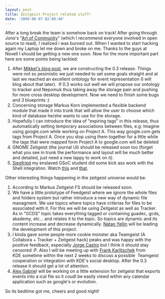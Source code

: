 ```yaml
---
layout: post
title: Zeitgeist Project related stuff!
date: '2009-08-07 02:00:40'
---
```


After a long break the team is somehow back on track! After going through Jono's "<a href="http://www.artofcommunityonline.org/">Art of Community</a>" (which I recommend everyone involved in open source to read), I realized i was burned out. When I wanted to start hacking again my Laptop let me down and broke on me. Thanks to the guys at Novell I should be getting a new one soon. Now for the more important part here are some points being tackled:
<ol>
	<li>After <a href="http://www.grillbar.org/wordpress/">Mikkel's blog post</a>, we are constructing the 0.3 release. Things were not so pesimistic we just needed to set some goals straight and at last we reached an excellent ontology for event representation (I will blog about that later).  If 0.3 works out well we will propose our ontology to tracker and Nepomuk thus taking away the storage pain and pushing for more cross desktop development. Now we need to finish some bugs and 3 blueprints :)</li>
	<li>Concerning storage Markus Korn implemented a flexible backend module that made it into trunk that will allow the user to choose which kind of database he/she wants to use for the storage.</li>
	<li>Hopefully I can introduce the idea of "expiring tags" in this release, thus automatically setting temporary associations between files, e.g: Imagine using google.com while working on Project A. This way google.com gets tags from Project A. Once you stop using them together for a little while the tags that were mapped form Project A to google.com will be deleted</li>
	<li>GNOME Zeitgeist (the journal UI) should be released soon too (forget what you see in trunk the performance and layout will be much better and detailed, just need a new lappy to work on it).</li>
	<li><a href="http://bloc.eurion.net/">Siegfried</a> my enslaved GSoC student did some kick ass work with the Shell integration. Watch <a href="http://www.youtube.com/watch?v=VyoD2v7QGCE">this</a> and <a href="http://www.youtube.com/watch?v=hEH4G9p5ens">that</a>.</li>
</ol>
Other interesting things happening in the zeitgeist universe would be:
<ol>
	<li>According to Markus Zeitgeist FS should be released soon.</li>
	<li>We have a little prototype of Feedgeist where we ignore the whole files and folders system but rather introduce a new way of dynamic file managment. We use topics where topics have criterias for files to be associated with it. For this we will be using Zeitgeist as well as Tracker. As in "GCDS" topic takes everything tagged or containing guadec, gcds, akademy, etc... and relates it to the topic. So topics are dynamic and its content increase and decrease dynamically. <a href="http://natanyellin.com">Natan Yellin</a> will be leading the development of this project.</li>
	<li>I kinda gave some people more cookie monster aka Teamgeist (A Collabora + Tracker + Zeitgeist hack) peaks and was happy with the positive feedback, especially <a href="http://castrojo.wordpress.com/">Jorge Castro</a> but I think it should stay censored :P. Also I will be meeting up with <a href="http://blog.karlitschek.de/">Frank Karlitschek</a> from KDE sometime within the next 2 weeks to discuss a possible  Teamgeist cooperation or integration with KDE's social desktop. After the 0.3 release it should get a lot of attention.</li>
	<li><a href="http://einalex.mayanna.org">Alex Gabrie</a>l will be working on a little extension for zeitgeist that exports events into a ical file so it coudl be easily viewd within any calendar application such as google's or evolution.</li>
</ol>
So its bedtime got me, cheers and good night!